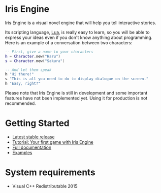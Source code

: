 # Iris Engine
Iris Engine is a visual novel engine that will help you tell interactive stories.

Its scripting language, [Lua](https://www.lua.org/), is really easy to learn, so
you will be able to express your ideas even if you don't know anything about
programming. Here is an example of a conversation between two characters:

```lua
-- First, give a name to your characters
h = Character.new("Haru")
s = Character.new("Sakura")

-- And let them speak
h "Hi there!"
s "This is all you need to do to display dialogue on the screen."
h "Easy, right?"
```

Please note that Iris Engine is still in development and some important features
have not been implemented yet. Using it for production is not recommended.

# Getting Started
* [Latest stable release](https://github.com/diegodan1893/Iris-Engine/releases/latest)
* [Tutorial: Your first game with Iris Engine]()
* [Full documentation]()
* [Examples](https://github.com/diegodan1893/Iris-Engine-Examples)

# System requirements
* Visual C++ Redistributable 2015
